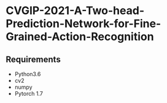# CVGIP-2021-A-Two-head-Prediction-Network-for-Fine-Grained-Action-Recognition

## Requirements
- Python3.6
- cv2
- numpy
- Pytorch 1.7
